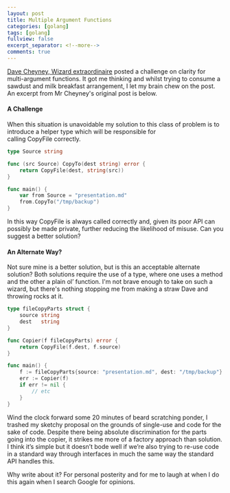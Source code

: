 ```yaml
---
layout: post
title: Multiple Argument Functions
categories: [golang]
tags: [golang]
fullview: false
excerpt_separator: <!--more-->
comments: true
---
```


[Dave Cheyney, Wizard extraordinaire](https://dave.cheney.net/2019/09/24/be-wary-of-functions-which-take-several-parameters-of-the-same-type) posted a challenge on clarity for multi-argument functions. It got me thinking and whilst trying to consume a sawdust and milk breakfast arrangement, I let my brain chew on the post. An excerpt from Mr Cheyney's original post is below. <!--more-->

#### A Challenge
When this situation is unavoidable my solution to this class of problem is to introduce a helper type which will be responsible for calling CopyFile correctly.

```go
type Source string

func (src Source) CopyTo(dest string) error {
    return CopyFile(dest, string(src))
}

func main() {
    var from Source = "presentation.md"
    from.CopyTo("/tmp/backup")
}
```

In this way CopyFile is always called correctly and, given its poor API can possibly be made private, further reducing the likelihood of misuse.
Can you suggest a better solution?

#### An Alternate Way?

Not sure mine is a better solution, but is this an acceptable alternate solution? Both solutions require the use of a type, where one uses a method and the other a plain ol’ function. I'm not brave enough to take on such a wizard, but there's nothing stopping me from making a straw Dave and throwing rocks at it. 

```go
type fileCopyParts struct {
    source string
    dest   string
}

func Copier(f fileCopyParts) error {
    return CopyFile(f.dest, f.source)
}

func main() {
    f := fileCopyParts{source: "presentation.md", dest: "/tmp/backup"}
    err := Copier(f)
    if err != nil {
        // etc
    }
}
```

Wind the clock forward some 20 minutes of beard scratching ponder, I trashed my sketchy proposal on the grounds of single-use and code for the sake of code. Despite there being absolute discrimination for the parts going into the copier, it strikes me more of a factory approach than solution. I think it’s simple but it doesn’t bode well if we’re also trying to re-use code in a standard way through interfaces in much the same way the standard API handles this.

Why write about it? For personal posterity and for me to laugh at when I do this again when I search Google for opinions.

